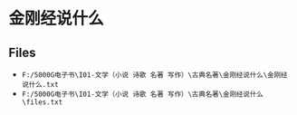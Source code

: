 # 金刚经说什么

## Files

- `F:/5000G电子书\I01-文学（小说 诗歌 名著 写作）\古典名著\金刚经说什么\金刚经说什么.txt`
- `F:/5000G电子书\I01-文学（小说 诗歌 名著 写作）\古典名著\金刚经说什么\files.txt`
